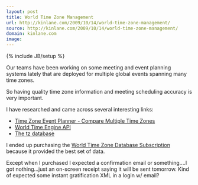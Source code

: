 ```yaml
---
layout: post
title: World Time Zone Management
url: http://kinlane.com/2009/10/14/world-time-zone-management/
source: http://kinlane.com/2009/10/14/world-time-zone-management/
domain: kinlane.com
image: 
---
```

{% include JB/setup %}<p>Our teams have been working on some meeting and event planning systems lately that are deployed for multiple global events spanning many time zones.<p></p>
So having quality time zone information and meeting scheduling accuracy is very important.<p></p>
I have researched and came across several interesting links:
<ul class="mainlist">
	<li><a href="http://http://www.timezoneconverter.com/cgi-bin/tzref.tzc">Time Zone Event Planner - Compare Multiple Time Zones</a></li>
	<li><a href="http://worldtimeengine.com/api/">World Time Engine API</a></li>
	<li><a href="ftp://elsie.nci.nih.gov/pub/">The tz database</a></li>
</ul>
I ended up purchasing the <a href="http://www.worldtimeserver.com/time_zone_guide/">World Time Zone Database Subscription</a> because it provided the best set of data.<p></p>
Except when I purchased I expected a confirmation email or something....I got nothing...just an on-screen receipt saying it will be sent tomorrow. Kind of expected some instant gratification XML in a login w/ email?</p>
